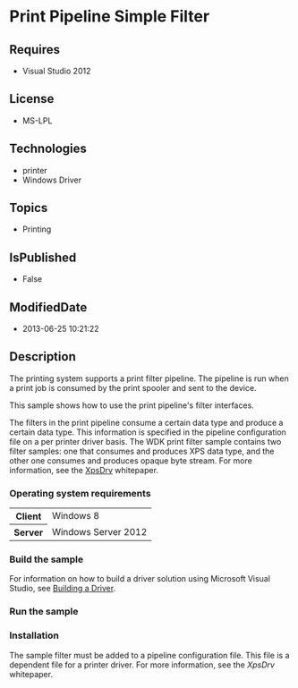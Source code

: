 # Print Pipeline Simple Filter
## Requires
* Visual Studio 2012
## License
* MS-LPL
## Technologies
* printer
* Windows Driver
## Topics
* Printing
## IsPublished
* False
## ModifiedDate
* 2013-06-25 10:21:22
## Description

<div id="mainSection">
<p>The printing system supports a print filter pipeline. The pipeline is run when a print job is consumed by the print spooler and sent to the device.
</p>
<p>This sample shows how to use the print pipeline's filter interfaces.</p>
<p>The filters in the print pipeline consume a certain data type and produce a certain data type. This information is specified in the pipeline configuration file on a per printer driver basis. The WDK print filter sample contains two filter samples: one that
 consumes and produces XPS data type, and the other one consumes and produces opaque byte stream. For more information, see the
<a href="http://msdn.microsoft.com/en-us/windows/hardware/gg463364">XpsDrv</a> whitepaper.</p>
<h3>Operating system requirements</h3>
<table>
<tbody>
<tr>
<th>Client</th>
<td><dt>Windows&nbsp;8 </dt></td>
</tr>
<tr>
<th>Server</th>
<td><dt>Windows Server&nbsp;2012 </dt></td>
</tr>
</tbody>
</table>
<h3>Build the sample</h3>
<p>For information on how to build a driver solution using Microsoft Visual Studio, see
<a href="http://msdn.microsoft.com/en-us/library/windows/hardware/ff554644">Building a Driver</a>.</p>
<h3>Run the sample</h3>
<h3><a id="Installation"></a><a id="installation"></a><a id="INSTALLATION"></a>Installation</h3>
<p>The sample filter must be added to a pipeline configuration file. This file is a dependent file for a printer driver. For more information, see the
<i>XpsDrv</i> whitepaper.</p>
</div>
